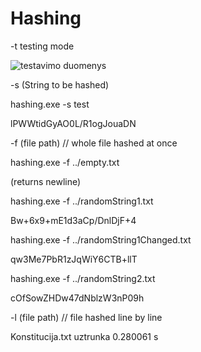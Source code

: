 # Hashing

-t testing mode

![testavimo duomenys](https://i.imgur.com/NGBRGFp.png "testavimo duomenys")

-s (String to be hashed)

hashing.exe -s test

lPWWtidGyAO0L/R1ogJouaDN


-f (file path) // whole file hashed at once

hashing.exe -f ../empty.txt

(returns newline)

hashing.exe -f ../randomString1.txt

Bw+6x9+mE1d3aCp/DnlDjF+4


hashing.exe -f ../randomString1Changed.txt

qw3Me7PbR1zJqWiY6CTB+llT

hashing.exe -f ../randomString2.txt

cOfSowZHDw47dNblzW3nP09h


-l (file path) // file hashed line by line


Konstitucija.txt uztrunka 0.280061 s
